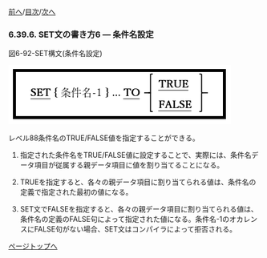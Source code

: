 <!--navi start1-->
[前へ](6-39-5.md)/[目次](https://momo2584.github.io/opensourcecobol.github.io/markdown/TOC.html)/[次へ](6-39-7.md)
<!--navi end1-->
### 6.39.6. SET文の書き方6 ― 条件名設定

図6-92-SET構文(条件名設定)

![alt text](Image/6-92-Set.png)

レベル88条件名のTRUE/FALSE値を指定することができる。

1. 指定された条件名をTRUE/FALSE値に設定することで、実際には、条件名データ項目が従属する親データ項目に値を割り当てることになる。

2. TRUEを指定すると、各々の親データ項目に割り当てられる値は、条件名の定義で指定された最初の値になる。

3. SET文でFALSEを指定すると、各々の親データ項目に割り当てられる値は、条件名の定義のFALSE句によって指定された値になる。条件名-1のオカレンスにFALSE句がない場合、SET文はコンパイラによって拒否される。

<!--navi start2-->

[ページトップへ](6-39-6.md)
<!--navi end2-->

